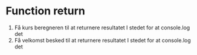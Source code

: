 # Function return

1. Få kurs beregneren til at returnere resultatet I stedet for at console.log det
2. Få velkomst besked til at returnere resultatet I stedet for at console.log det
